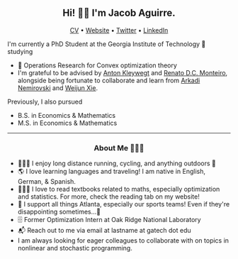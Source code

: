 <h2 align="center">Hi! 👋🏼 I'm Jacob Aguirre.</h2>
<p align="center">
  <a href="https://www.jacobaguirre.com/Jacob_Aguirre_CV.pdf">CV</a> •
  <a href="https://www.jacobaguirre.com/">Website</a> •
  <a href="https://twitter.com/JacobMAguirre">Twitter</a> •
  <a href="https://www.linkedin.com/in/jacob-aguirre9/">LinkedIn</a>
</p>


I'm currently a PhD Student at the Georgia Institute of Technology 🐝 studying
- 🧮 Operations Research for Convex optimization theory
- I'm grateful to be advised by [Anton Kleywegt](https://www.isye.gatech.edu/users/anton-kleywegt/) and [Renato D.C. Monteiro](https://www.isye.gatech.edu/users/renato-monteiro/), alongside being fortunate to collaborate and learn from [Arkadi Nemirovski](https://www2.isye.gatech.edu/~nemirovs/CVBrief.htm) and [Weijun Xie](https://www.isye.gatech.edu/users/weijun-xie/).

Previously, I also pursued 
- B.S. in Economics & Mathematics
- M.S. in Economics & Mathematics

-------
<h3 align="center">About Me 👨🏻‍💻</h3>

- 🚴🏼‍♂️ I enjoy long distance running, cycling, and anything outdoors 🌳
- 🌎 I love learning languages and traveling! I am native in English, German, & Spanish.
- 👨🏻‍🎓 I love to read textbooks related to maths, especially optimization and statistics. For more, check the reading tab on my website!
- 🏈 I support all things Atlanta, especially our sports teams! Even if they're disappointing sometimes...🦅 
- 🗄️ Former Optimization Intern at Oak Ridge National Laboratory 
- 📬 Reach out to me via email at lastname at gatech dot edu
- I am always looking for eager colleagues to collaborate with on topics in nonlinear and stochastic programming.

